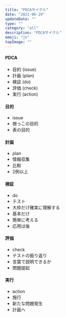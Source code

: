 ```yaml
---
title: "PDCAサイクル"
date: "2021-06-29"
updateDate: ""
type: ""
category: "all"
description: "PDCAサイクル"
emoji: "🏃‍♀️"
topImage: ""
---
```


#### PDCA

- 目的 (issue)
- 計画 (plan)
- 検証 (do)
- 評価 (check)
- 実行 (action)

#### 目的
- issue
- 根っこの目的
- 表の目的

#### 計画
- plan
- 情報収集
- 比較 
- 2例以上

#### 検証
- do
- テスト
- 大枠だけ確実に理解する　　
- 基本だけ　
- 簡単に考える
- 応用は後

#### 評価
- check
- テストの振り返り
- 言葉で説明できるか
- 問題提起

#### 実行
- action
- 施行
- 新たな問題発生
- 計画へ